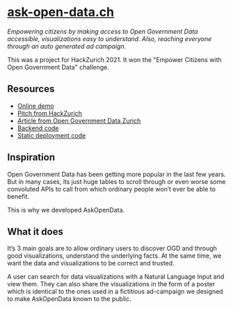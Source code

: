 # [ask-open-data.ch](https://ask-open-data.ch)

_Empowering citizens by making access to Open Government Data accessible, visualizations easy to understand. Also, reaching everyone through an auto generated ad campaign._

This was a project for HackZurich 2021. It won the "Empower Citizens with Open Government Data" challenge.

## Resources

- [Online demo](https://ask-open-data.ch)
- [Pitch from HackZurich](https://www.youtube.com/watch?v=4Hs5uUbQ62E)
- [Article from Open Government Data Zurich](https://www.stadt-zuerich.ch/portal/de/index/ogd/anwendungen/2021/askopendata.html)
- [Backend code](https://github.com/tehwalris/open-data-backend)
- [Static deployment code](https://github.com/tehwalris/open-data-static)

## Inspiration

Open Government Data has been getting more popular in the last few years. But in many cases, its just huge tables to scroll through or even worse some convoluted APIs to call from which ordinary people won’t ever be able to benefit.

This is why we developed AskOpenData.

## What it does

It’s 3 main goals are to allow ordinary users to discover OGD and through good visualizations, understand the underlying facts. At the same time, we want the data and visualizations to be correct and trusted.

A user can search for data visualizations with a Natural Language Input and view them. They can also share the visualizations in the form of a poster which is identical to the ones used in a fictitious ad-campaign we designed to make AskOpenData known to the public.
